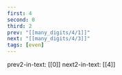 ```yaml
---
first: 4
second: 0
third: 2
prev: "[[many_digits/4/1]]"
next: "[[many_digits/4/3]]"
tags: [even]
---
```

prev2-in-text: [[0]]
next2-in-text: [[4]]

